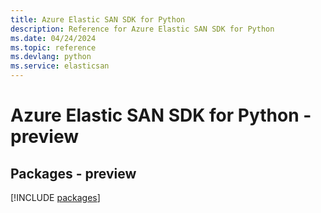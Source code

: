 ```yaml
---
title: Azure Elastic SAN SDK for Python
description: Reference for Azure Elastic SAN SDK for Python
ms.date: 04/24/2024
ms.topic: reference
ms.devlang: python
ms.service: elasticsan
---
```

# Azure Elastic SAN SDK for Python - preview
## Packages - preview
[!INCLUDE [packages](elastic-san-index.md)]